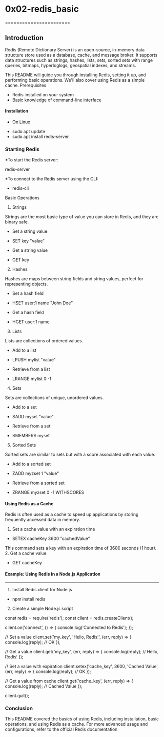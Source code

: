 # 0x02-redis_basic
=======================

## Introduction

Redis (Remote Dictionary Server) is an open-source, in-memory data structure store used as a database, cache, and message broker. It supports data structures such as strings, hashes, lists, sets, sorted sets with range queries, bitmaps, hyperloglogs, geospatial indexes, and streams.

This README will guide you through installing Redis, setting it up, and performing basic operations. We'll also cover using Redis as a simple cache.
Prerequisites

*    Redis installed on your system
*    Basic knowledge of command-line interface

#### Installation
* On Linux
- sudo apt update
- sudo apt install redis-server

### Starting Redis

*To start the Redis server:

redis-server

*To connect to the Redis server using the CLI:

- redis-cli

Basic Operations
1. Strings

Strings are the most basic type of value you can store in Redis, and they are binary safe.

*    Set a string value

- SET key "value"

*    Get a string value

- GET key

2. Hashes

Hashes are maps between string fields and string values, perfect for representing objects.

*    Set a hash field

- HSET user:1 name "John Doe"

*    Get a hash field

- HGET user:1 name

3. Lists

Lists are collections of ordered values.

*    Add to a list

- LPUSH mylist "value"

*    Retrieve from a list

- LRANGE mylist 0 -1

4. Sets

Sets are collections of unique, unordered values.

*    Add to a set

- SADD myset "value"

*    Retrieve from a set


- SMEMBERS myset

5. Sorted Sets

Sorted sets are similar to sets but with a score associated with each value.

*    Add to a sorted set

- ZADD myzset 1 "value"

*    Retrieve from a sorted set

- ZRANGE myzset 0 -1 WITHSCORES

#### Using Redis as a Cache

 Redis is often used as a cache to speed up applications by storing frequently accessed data in memory.
1. Set a cache value with an expiration time

- SETEX cacheKey 3600 "cachedValue"

This command sets a key with an expiration time of 3600 seconds (1 hour).
2. Get a cache value

- GET cacheKey

#### Example: Using Redis in a Node.js Application
---------------------------------------------------
1. Install Redis client for Node.js

- npm install redis

2. Create a simple Node.js script

const redis = require('redis');
const client = redis.createClient();

client.on('connect', () => {
    console.log('Connected to Redis');
});

// Set a value
client.set('my_key', 'Hello, Redis!', (err, reply) => {
    console.log(reply); // OK
});

// Get a value
client.get('my_key', (err, reply) => {
    console.log(reply); // Hello, Redis!
});

// Set a value with expiration
client.setex('cache_key', 3600, 'Cached Value', (err, reply) => {
    console.log(reply); // OK
});

// Get a value from cache
client.get('cache_key', (err, reply) => {
    console.log(reply); // Cached Value
});

client.quit();

### Conclusion

This README covered the basics of using Redis, including installation, basic operations, and using Redis as a cache. For more advanced usage and configurations, refer to the official Redis documentation.

